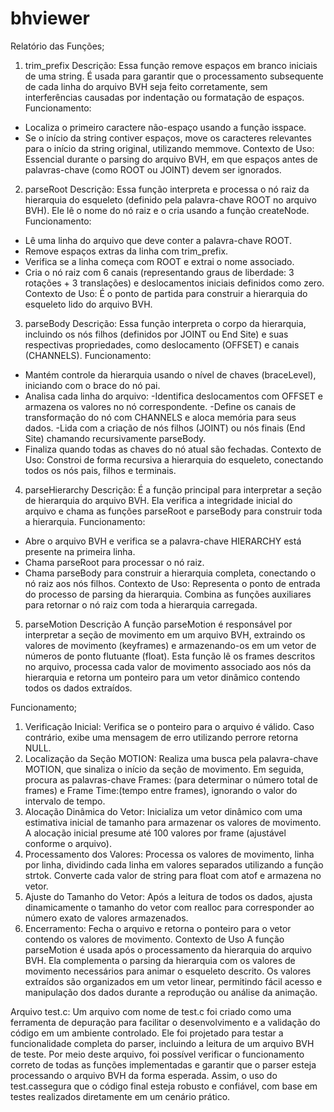 # bhviewer

Relatório das Funções;

1. trim_prefix
Descrição:
Essa função remove espaços em branco iniciais de uma string. É usada para garantir que o processamento subsequente de cada linha do arquivo BVH seja feito corretamente, sem interferências causadas por indentação ou formatação de espaços.
Funcionamento:
- Localiza o primeiro caractere não-espaço usando a função isspace.
- Se o início da string contiver espaços, move os caracteres relevantes para o início
da string original, utilizando memmove.
Contexto de Uso: Essencial durante o parsing do arquivo BVH, em que espaços antes de palavras-chave (como ROOT ou JOINT) devem ser ignorados.

2. parseRoot
Descrição:
Essa função interpreta e processa o nó raiz da hierarquia do esqueleto (definido pela palavra-chave ROOT no arquivo BVH). Ele lê o nome do nó raiz e o cria usando a função createNode.
Funcionamento:
- Lê uma linha do arquivo que deve conter a palavra-chave ROOT.
- Remove espaços extras da linha com trim_prefix.
- Verifica se a linha começa com ROOT e extrai o nome associado.
- Cria o nó raiz com 6 canais (representando graus de liberdade: 3 rotações + 3
translações) e deslocamentos iniciais definidos como zero.
Contexto de Uso: É o ponto de partida para construir a hierarquia do esqueleto lido do arquivo BVH.

3. parseBody
Descrição:
Essa função interpreta o corpo da hierarquia, incluindo os nós filhos (definidos por JOINT ou End Site) e suas respectivas propriedades, como deslocamento (OFFSET) e canais (CHANNELS).
Funcionamento:
- Mantém controle da hierarquia usando o nível de chaves (braceLevel), iniciando com o brace do nó pai.
- Analisa cada linha do arquivo:
-Identifica deslocamentos com OFFSET e armazena os valores no nó correspondente.
-Define os canais de transformação do nó com CHANNELS e aloca memória para seus dados.
-Lida com a criação de nós filhos (JOINT) ou nós finais (End Site) chamando recursivamente parseBody.
- Finaliza quando todas as chaves do nó atual são fechadas.
Contexto de Uso: Constroi de forma recursiva a hierarquia do esqueleto, conectando todos os nós pais, filhos e terminais.

4. parseHierarchy
Descrição:
É a função principal para interpretar a seção de hierarquia do arquivo BVH. Ela verifica a integridade inicial do arquivo e chama as funções parseRoot e parseBody para construir toda a hierarquia.
Funcionamento:
- Abre o arquivo BVH e verifica se a palavra-chave HIERARCHY está presente na primeira linha.
- Chama parseRoot para processar o nó raiz.
- Chama parseBody para construir a hierarquia completa, conectando o nó raiz aos
nós filhos.
Contexto de Uso: Representa o ponto de entrada do processo de parsing da hierarquia. Combina as funções auxiliares para retornar o nó raiz com toda a hierarquia carregada.

5. parseMotion
Descrição
A função parseMotion é responsável por interpretar a seção de movimento em um arquivo BVH, extraindo os valores de movimento (keyframes) e armazenando-os em um vetor de números de ponto flutuante (float). Esta função lê os frames descritos no arquivo, processa cada valor de movimento associado aos nós da hierarquia e retorna um ponteiro para um vetor dinâmico contendo todos os dados extraídos.

Funcionamento;
1. Verificação Inicial: Verifica se o ponteiro para o arquivo é válido. Caso contrário, exibe uma mensagem de erro utilizando perrore retorna NULL.
2. Localização da Seção MOTION: Realiza uma busca pela palavra-chave MOTION, que sinaliza o início da seção de movimento. Em seguida, procura as palavras-chave Frames: (para determinar o número total de frames) e Frame Time:(tempo entre frames), ignorando o valor do intervalo de tempo.
3. Alocação Dinâmica do Vetor: Inicializa um vetor dinâmico com uma estimativa inicial de tamanho para armazenar os valores de movimento. A alocação inicial presume até 100 valores por frame (ajustável conforme o arquivo).
4. Processamento dos Valores: Processa os valores de movimento, linha por linha, dividindo cada linha em valores separados utilizando a função strtok. Converte cada valor de string para float com atof e armazena no vetor.
5. Ajuste do Tamanho do Vetor: Após a leitura de todos os dados, ajusta dinamicamente o tamanho do vetor com realloc para corresponder ao número exato de valores armazenados.
6. Encerramento: Fecha o arquivo e retorna o ponteiro para o vetor contendo os valores de movimento.
Contexto de Uso
A função parseMotion é usada após o processamento da hierarquia do arquivo BVH. Ela complementa o parsing da hierarquia com os valores de movimento necessários para animar o esqueleto descrito. Os valores extraídos são organizados em um vetor linear, permitindo fácil acesso e manipulação dos dados durante a reprodução ou análise da animação.

Arquivo test.c:
Um arquivo com nome de test.c foi criado como uma ferramenta de depuração para facilitar o desenvolvimento e a validação do código em um ambiente controlado. Ele foi projetado para testar a funcionalidade completa do parser, incluindo a leitura de um arquivo BVH de teste. Por meio deste arquivo, foi possível verificar o funcionamento correto de todas as funções implementadas e garantir que o parser esteja processando o arquivo BVH da forma esperada. Assim, o uso do test.cassegura que o código final esteja robusto e confiável, com base em testes realizados diretamente em um cenário prático.
